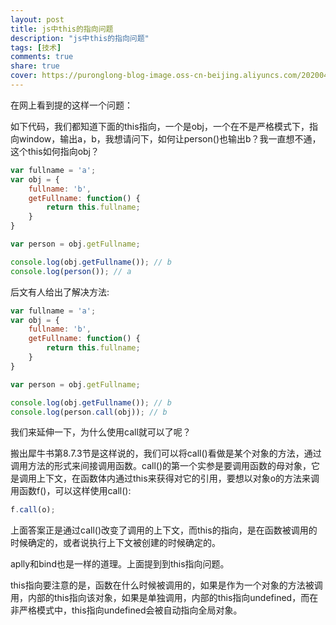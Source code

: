 ```yaml
---
layout: post
title: js中this的指向问题
description: "js中this的指向问题"
tags: [技术]
comments: true
share: true
cover: https://puronglong-blog-image.oss-cn-beijing.aliyuncs.com/20200420164650.png
---
```


在网上看到提的这样一个问题：

<!-- more -->

如下代码，我们都知道下面的this指向，一个是obj，一个在不是严格模式下，指向window，输出a，b，我想请问下，如何让person()也输出b？我一直想不通，这个this如何指向obj？

```js
var fullname = 'a';
var obj = {
    fullname: 'b',
    getFullname: function() {
        return this.fullname;
    }
}

var person = obj.getFullname;

console.log(obj.getFullname()); // b
console.log(person()); // a
```

后文有人给出了解决方法:

```js
var fullname = 'a';
var obj = {
    fullname: 'b',
    getFullname: function() {
        return this.fullname;
    }
}

var person = obj.getFullname;

console.log(obj.getFullname()); // b
console.log(person.call(obj)); // b
```

我们来延伸一下，为什么使用call就可以了呢？

搬出犀牛书第8.7.3节是这样说的，我们可以将call()看做是某个对象的方法，通过调用方法的形式来间接调用函数。call()的第一个实参是要调用函数的母对象，它是调用上下文，在函数体内通过this来获得对它的引用，要想以对象o的方法来调用函数f()，可以这样使用call():

```js
f.call(o);
```

上面答案正是通过call()改变了调用的上下文，而this的指向，是在函数被调用的时候确定的，或者说执行上下文被创建的时候确定的。

aplly和bind也是一样的道理。上面提到到this指向问题。

this指向要注意的是，函数在什么时候被调用的，如果是作为一个对象的方法被调用，内部的this指向该对象，如果是单独调用，内部的this指向undefined，而在非严格模式中，this指向undefined会被自动指向全局对象。
